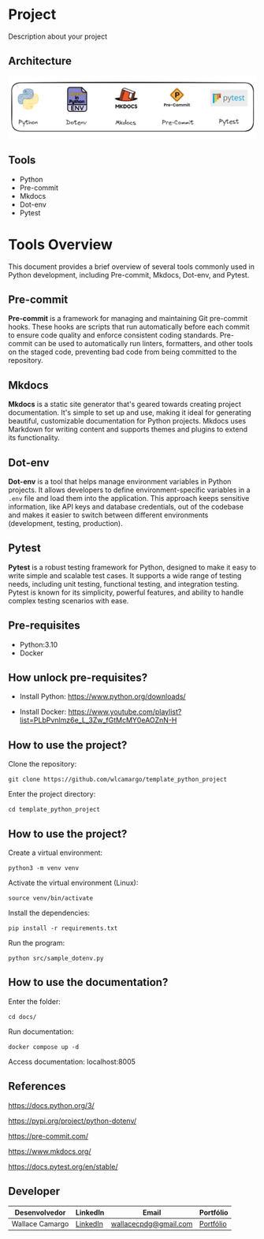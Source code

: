 # Project

Description about your project

## Architecture
![image](assets/architecture-template-python.png)

## Tools
* Python
* Pre-commit
* Mkdocs
* Dot-env
* Pytest

# Tools Overview

This document provides a brief overview of several tools commonly used in Python development, including Pre-commit, Mkdocs, Dot-env, and Pytest.

## Pre-commit

**Pre-commit** is a framework for managing and maintaining Git pre-commit hooks. These hooks are scripts that run automatically before each commit to ensure code quality and enforce consistent coding standards. Pre-commit can be used to automatically run linters, formatters, and other tools on the staged code, preventing bad code from being committed to the repository.

## Mkdocs

**Mkdocs** is a static site generator that's geared towards creating project documentation. It's simple to set up and use, making it ideal for generating beautiful, customizable documentation for Python projects. Mkdocs uses Markdown for writing content and supports themes and plugins to extend its functionality.

## Dot-env

**Dot-env** is a tool that helps manage environment variables in Python projects. It allows developers to define environment-specific variables in a `.env` file and load them into the application. This approach keeps sensitive information, like API keys and database credentials, out of the codebase and makes it easier to switch between different environments (development, testing, production).

## Pytest

**Pytest** is a robust testing framework for Python, designed to make it easy to write simple and scalable test cases. It supports a wide range of testing needs, including unit testing, functional testing, and integration testing. Pytest is known for its simplicity, powerful features, and ability to handle complex testing scenarios with ease.


## Pre-requisites
* Python:3.10
* Docker

## How unlock pre-requisites?
* Install Python: https://www.python.org/downloads/

* Install Docker: https://www.youtube.com/playlist?list=PLbPvnlmz6e_L_3Zw_fGtMcMY0eAOZnN-H

## How to use the project?
Clone the repository:
```
git clone https://github.com/wlcamargo/template_python_project
```
Enter the project directory:
```
cd template_python_project
```

## How to use the project?
Create a virtual environment:
```
python3 -m venv venv
```

Activate the virtual environment (Linux):
```
source venv/bin/activate
```

Install the dependencies:
```
pip install -r requirements.txt
```

Run the program:
```
python src/sample_dotenv.py
```

## How to use the documentation?
Enter the folder:
```
cd docs/
```
Run documentation:
```
docker compose up -d
```
Access documentation:
localhost:8005


## References
https://docs.python.org/3/

https://pypi.org/project/python-dotenv/

https://pre-commit.com/

https://www.mkdocs.org/

https://docs.pytest.org/en/stable/

## Developer
| Desenvolvedor      | LinkedIn                                   | Email                        | Portfólio                              |
|--------------------|--------------------------------------------|------------------------------|----------------------------------------|
| Wallace Camargo    | [LinkedIn](https://www.linkedin.com/in/wallace-camargo-35b615171/) | wallacecpdg@gmail.com        | [Portfólio](https://wlcamargo.github.io/)   |
